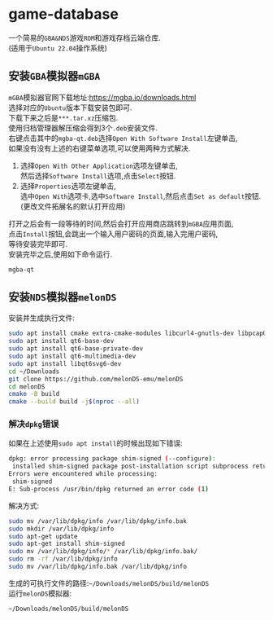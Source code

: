 # game-database
一个简易的`GBA&NDS`游戏`ROM`和游戏存档云端仓库.  
(适用于`Ubuntu 22.04`操作系统)  
## 安装`GBA`模拟器`mGBA`
`mGBA`模拟器官网下载地址:<https://mgba.io/downloads.html>  
选择对应的`Ubuntu`版本下载安装包即可.  
下载下来之后是`***.tar.xz`压缩包.  
使用归档管理器解压缩会得到3个`.deb`安装文件.  
右键点击其中的`mgba-qt.deb`选择`Open With Software Install`左键单击,  
如果没有没有上述的右键菜单选项,可以使用两种方式解决.  
1. 选择`Open With Other Application`选项左键单击,  
然后选择`Software Install`选项,点击`Select`按钮.  
2. 选择`Properties`选项左键单击,  
选中`Open With`选项卡,选中`Software Install`,然后点击`Set as default`按钮.  
(更改文件拓展名的默认打开应用)  

打开之后会有一段等待的时间,然后会打开应用商店跳转到`mGBA`应用页面,  
点击`Install`按钮,会跳出一个输入用户密码的页面,输入完用户密码,  
等待安装完毕即可.  
安装完毕之后,使用如下命令运行.  
```bash
mgba-qt
```
## 安装`NDS`模拟器`melonDS`
安装并生成执行文件:  
```bash
sudo apt install cmake extra-cmake-modules libcurl4-gnutls-dev libpcap0.8-dev libsdl2-dev libarchive-dev libenet-dev libzstd-dev
sudo apt install qt6-base-dev
sudo apt install qt6-base-private-dev
sudo apt install qt6-multimedia-dev
sudo apt install libqt6svg6-dev
cd ~/Downloads
git clone https://github.com/melonDS-emu/melonDS
cd melonDS
cmake -B build
cmake --build build -j$(nproc --all)
```
### 解决`dpkg`错误
如果在上述使用`sudo apt install`的时候出现如下错误:  
```bash
dpkg: error processing package shim-signed (--configure):
 installed shim-signed package post-installation script subprocess returned error exit status 127
Errors were encountered while processing:
 shim-signed
E: Sub-process /usr/bin/dpkg returned an error code (1)
```
解决方式:  
```bash
sudo mv /var/lib/dpkg/info /var/lib/dpkg/info.bak
sudo mkdir /var/lib/dpkg/info
sudo apt-get update
sudo apt-get install shim-signed
sudo mv /var/lib/dpkg/info/* /var/lib/dpkg/info.bak/
sudo rm -rf /var/lib/dpkg/info
sudo mv /var/lib/dpkg/info.bak /var/lib/dpkg/info
```
生成的可执行文件的路径:`~/Downloads/melonDS/build/melonDS`  
运行`melonDS`模拟器:  
```bash
~/Downloads/melonDS/build/melonDS
```
